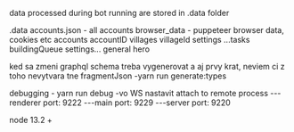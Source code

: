 data processed during bot running are stored in .data folder

.data
	accounts.json - all accounts
	browser_data - puppeteer browser data, cookies etc
	accounts
		accountID
			villages
				villageId
					settings
						...tasks
					buildingQueue
			settings...
				general
				hero
			
ked sa zmeni graphql schema treba vygenerovat
a aj prvy krat, neviem ci z toho nevytvara tne fragmentJson
-yarn run generate:types
			
debugging - yarn run debug
-vo WS nastavit attach to remote process
---renderer port: 9222
---main port: 9229
---server port: 9220

node 13.2 +